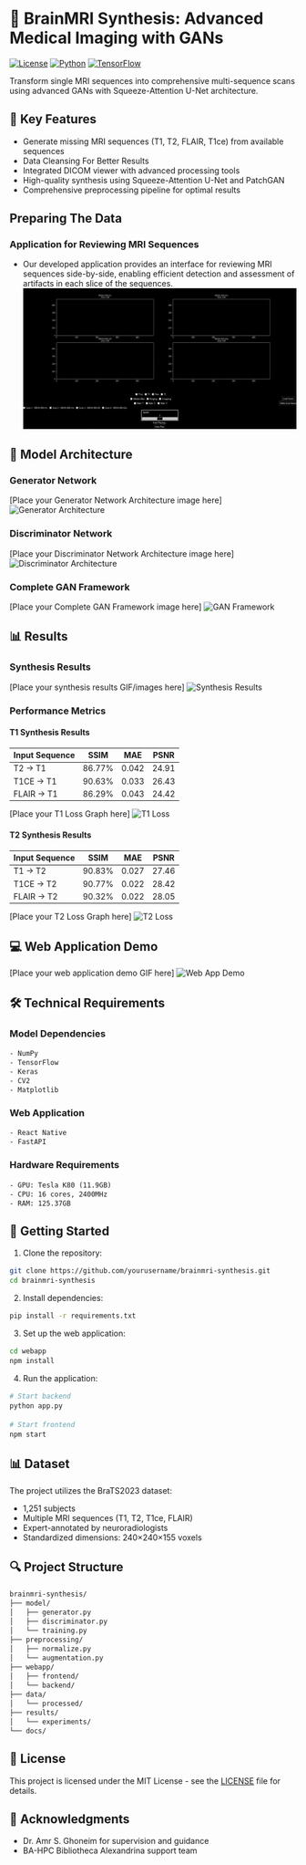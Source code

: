 # 🧠 BrainMRI Synthesis: Advanced Medical Imaging with GANs

[![License](https://img.shields.io/badge/License-MIT-blue.svg)](LICENSE)
[![Python](https://img.shields.io/badge/Python-3.8%2B-blue)](https://www.python.org/)
[![TensorFlow](https://img.shields.io/badge/TensorFlow-2.0%2B-orange)](https://www.tensorflow.org/)

Transform single MRI sequences into comprehensive multi-sequence scans using advanced GANs with Squeeze-Attention U-Net architecture.

## 🌟 Key Features

- Generate missing MRI sequences (T1, T2, FLAIR, T1ce) from available sequences
- Data Cleansing For Better Results
- Integrated DICOM viewer with advanced processing tools
- High-quality synthesis using Squeeze-Attention U-Net and PatchGAN
- Comprehensive preprocessing pipeline for optimal results

## Preparing The Data
### Application for Reviewing MRI Sequences
- Our developed application provides an interface for reviewing MRI sequences side-by-side, enabling efficient detection and assessment of artifacts in each slice of the sequences.
![](./GIFs/صورة1.gif)


## 🎯 Model Architecture

### Generator Network
[Place your Generator Network Architecture image here]
![Generator Architecture](path/to/generator_architecture.png)

### Discriminator Network
[Place your Discriminator Network Architecture image here]
![Discriminator Architecture](path/to/discriminator_architecture.png)

### Complete GAN Framework
[Place your Complete GAN Framework image here]
![GAN Framework](path/to/gan_framework.png)

## 📊 Results

### Synthesis Results
[Place your synthesis results GIF/images here]
![Synthesis Results](path/to/synthesis_results.gif)

### Performance Metrics

#### T1 Synthesis Results
| Input Sequence | SSIM    | MAE   | PSNR   |
|----------------|---------|-------|---------|
| T2 → T1        | 86.77%  | 0.042 | 24.91  |
| T1CE → T1      | 90.63%  | 0.033 | 26.43  |
| FLAIR → T1     | 86.29%  | 0.043 | 24.42  |

[Place your T1 Loss Graph here]
![T1 Loss](path/to/t1_loss.png)

#### T2 Synthesis Results
| Input Sequence | SSIM    | MAE   | PSNR   |
|----------------|---------|-------|---------|
| T1 → T2        | 90.83%  | 0.027 | 27.46  |
| T1CE → T2      | 90.77%  | 0.022 | 28.42  |
| FLAIR → T2     | 90.32%  | 0.022 | 28.05  |

[Place your T2 Loss Graph here]
![T2 Loss](path/to/t2_loss.png)

## 💻 Web Application Demo
[Place your web application demo GIF here]
![Web App Demo](path/to/webapp_demo.gif)

## 🛠️ Technical Requirements

### Model Dependencies
```
- NumPy
- TensorFlow
- Keras
- CV2
- Matplotlib
```

### Web Application
```
- React Native
- FastAPI
```

### Hardware Requirements
```
- GPU: Tesla K80 (11.9GB)
- CPU: 16 cores, 2400MHz
- RAM: 125.37GB
```

## 🚀 Getting Started

1. Clone the repository:
```bash
git clone https://github.com/yourusername/brainmri-synthesis.git
cd brainmri-synthesis
```

2. Install dependencies:
```bash
pip install -r requirements.txt
```

3. Set up the web application:
```bash
cd webapp
npm install
```

4. Run the application:
```bash
# Start backend
python app.py

# Start frontend
npm start
```

## 📊 Dataset

The project utilizes the BraTS2023 dataset:
- 1,251 subjects
- Multiple MRI sequences (T1, T2, T1ce, FLAIR)
- Expert-annotated by neuroradiologists
- Standardized dimensions: 240×240×155 voxels

## 🔍 Project Structure
```
brainmri-synthesis/
├── model/
│   ├── generator.py
│   ├── discriminator.py
│   └── training.py
├── preprocessing/
│   ├── normalize.py
│   └── augmentation.py
├── webapp/
│   ├── frontend/
│   └── backend/
├── data/
│   └── processed/
├── results/
│   └── experiments/
└── docs/
```

## 📄 License

This project is licensed under the MIT License - see the [LICENSE](LICENSE) file for details.


## 🙏 Acknowledgments

- Dr. Amr S. Ghoneim for supervision and guidance
- BA-HPC Bibliotheca Alexandrina support team
